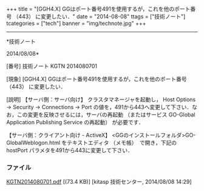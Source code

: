 ﻿+++
title = "[GGH4.X] GGはポート番号491を使用するが，これを他のポート番号 （443） に変更したい．"
date = "2014-08-08"
ttags = ["技術ノート"]
tcategories = ["tech"]
banner = "img/technote.jpg"
+++

-----------------------------------------------------------------------------------------------------------------------------

*技術ノート

2014/08/08*


[番号]
技術ノート KGTN 2014080701

[現象]
[GGH4.X] GGはポート番号491を使用するが，これを他のポート番号 （443）
に変更したい．

[説明]
【サーバ側：サーバ向け】
クラスタマネージャを起動し， Host Options → Security → Connections →
Port
の値を，491から443へ変更して下さい．なお，この変更を反映させるには，サーバの再起動
（またはサービス GO-Global Application Publishing Service の再起動）
が必要です．

【サーバ側：クライアント向け - ActiveX】
<GGのインストールフォルダ>GO-GlobalWeblogon.html
をテキストエディタ （メモ帳）　で開き，下記の hostPort
パラメタを491から443に変更して下さい．


### ファイル

 
 


[KGTN2014080701.pdf](http://techreport.kitasp.net/attachments/download/1712/KGTN2014080701.pdf)
 [(73.4 KB)] [kitasp 技術センター, 2014/08/08
14:29]


 


 

